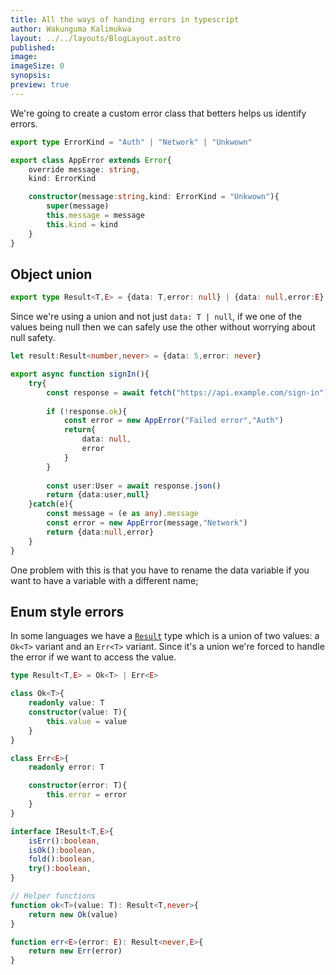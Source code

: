 ```yaml
---
title: All the ways of handing errors in typescript
author: Wakunguma Kalimukwa
layout: ../../layouts/BlogLayout.astro
published: 
image: 
imageSize: 0
synopsis: 
preview: true
---
```

We're going to create a custom error class that betters helps us identify errors.

```ts
export type ErrorKind = "Auth" | "Network" | "Unkwown"

export class AppError extends Error{
    override message: string,
    kind: ErrorKind

    constructor(message:string,kind: ErrorKind = "Unkwown"){
    	super(message)
		this.message = message
		this.kind = kind
	}
}
```

## Object union

```ts
export type Result<T,E> = {data: T,error: null} | {data: null,error:E}
```

Since we're using a union and not just `data: T | null`, if we one of the values being null then we can safely use the other without worrying about null safety.

```ts
let result:Result<number,never> = {data: 5,error: never}
```

```ts
export async function signIn(){
	try{
		const response = await fetch("https://api.example.com/sign-in")
		
		if (!response.ok){
			const error = new AppError("Failed error","Auth")
			return{
				data: null,
				error
			}
		}
		
		const user:User = await response.json()
		return {data:user,null}
	}catch(e){
		const message = (e as any).message
		const error = new AppError(message,"Network")
		return {data:null,error}
	}
}
```

One problem with this is that you have to rename the data variable if you want to have a variable with a different name;

## Enum style errors

In some languages we have a [`Result`](https://en.wikipedia.org/wiki/Result_type) type which is a union of two values: a `Ok<T>` variant and an `Err<T>` variant. Since it's a union we're forced to handle the error if we want to access the value. 

```ts
type Result<T,E> = Ok<T> | Err<E>

class Ok<T>{
    readonly value: T
    constructor(value: T){
        this.value = value
    }
}

class Err<E>{
    readonly error: T

    constructor(error: T){
        this.error = error
    }
}

interface IResult<T,E>{
    isErr():boolean,
    isOk():boolean,
    fold():boolean,
    try():boolean,
}

// Helper functions
function ok<T>(value: T): Result<T,never>{
    return new Ok(value)
}

function err<E>(error: E): Result<never,E>{
    return new Err(error)
}
```
